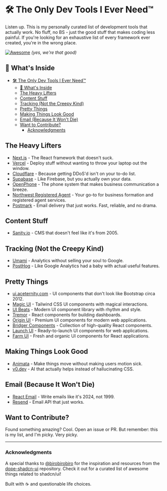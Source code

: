 # 🛠 The Only Dev Tools I Ever Need™

Listen up. This is my personally curated list of development tools that actually work. No fluff, no BS - just the good stuff that makes coding less painful. If you're looking for an exhaustive list of every framework ever created, you're in the wrong place.

[![Awesome](https://awesome.re/badge.svg)](https://awesome.re) _(yes, we're that good)_

## 📑 What's Inside

- [🛠 The Only Dev Tools I Ever Need™](#-the-only-dev-tools-i-ever-need)
  - [📑 What's Inside](#-whats-inside)
  - [The Heavy Lifters](#the-heavy-lifters)
  - [Content Stuff](#content-stuff)
  - [Tracking (Not the Creepy Kind)](#tracking-not-the-creepy-kind)
  - [Pretty Things](#pretty-things)
  - [Making Things Look Good](#making-things-look-good)
  - [Email (Because It Won't Die)](#email-because-it-wont-die)
  - [Want to Contribute?](#want-to-contribute)
    - [Acknowledgments](#acknowledgments)

## The Heavy Lifters

- [Next.js](https://nextjs.org) - The React framework that doesn't suck.
- [Vercel](https://vercel.com) - Deploy stuff without wanting to throw your laptop out the window.
- [Cloudflare](https://cloudflare.com) - Because getting DDoS'd isn't on your to-do list.
- [Supabase](https://supabase.com) - Like Firebase, but you actually own your data.
- [OpenPhone](https://www.openphone.com) - The phone system that makes business communication a breeze.
- [Northwest Registered Agent](https://www.northwestregisteredagent.com) - Your go-to for business formation and registered agent services.
- [Postmark](https://postmark.com) - Email delivery that just works. Fast, reliable, and no drama.

## Content Stuff

- [Sanity.io](https://sanity.io) - CMS that doesn't feel like it's from 2005.

## Tracking (Not the Creepy Kind)

- [Umami](https://umami.is) - Analytics without selling your soul to Google.
- [PostHog](https://posthog.com) - Like Google Analytics had a baby with actual useful features.

## Pretty Things

- [ui.aceternity.com](https://ui.aceternity.com) - UI components that don't look like Bootstrap circa 2012.
- [Magic UI](https://magicui.design) - Tailwind CSS UI components with magical interactions.
- [UI Beats](https://www.uibeats.com) - Modern UI component library with rhythm and style.
- [Tremor](https://tremor.so) - React components for building dashboards.
- [Origin UI](https://originui.com) - Premium UI components for modern web applications.
- [Bridger Components](https://components.bridger.to) - Collection of high-quality React components.
- [Launch UI](https://www.launchuicomponents.com) - Ready-to-launch UI components for web applications.
- [Farm UI](https://www.farmui.com) - Fresh and organic UI components for React applications.

## Making Things Look Good

- [Animata](https://animata.design) - Make things move without making users motion sick.
- [v0.dev](https://v0.dev) - AI that actually helps instead of hallucinating CSS.

## Email (Because It Won't Die)

- [React Email](https://react.email) - Write emails like it's 2024, not 1999.
- [Resend](https://resend.com) - Email API that just works.

## Want to Contribute?

Found something amazing? Cool. Open an issue or PR. But remember: this is my list, and I'm picky. Very picky.

---

### Acknowledgments

A special thanks to [@birobirobiro](https://github.com/birobirobiro/dope-shadcn-ui) for the inspiration and resources from the [dope-shadcn-ui](https://github.com/birobirobiro/dope-shadcn-ui) repository. Check it out for a curated list of awesome things related to shadcn/ui!

Built with ☕️ and questionable life choices.
